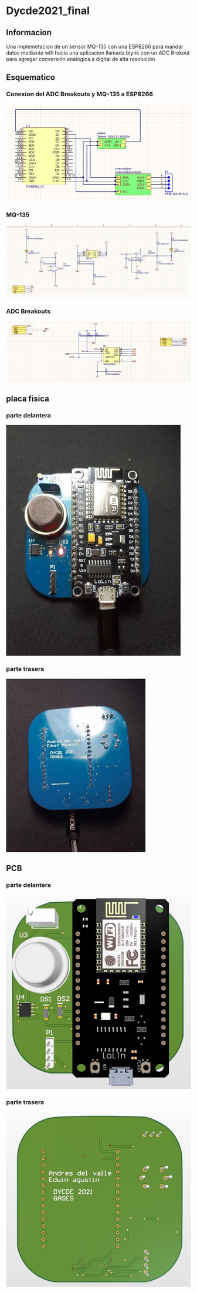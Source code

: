 # Dycde2021_final
## Informacion
Una implemetacion de un sensor MQ-135 con una ESP8266 para mandar datos mediante wifi hacia una aplicacion llamada blynk 
con un ADC Brekout para agregar conversión analógica a digital de alta resolución 

## Esquematico
### Conexion del ADC Breakouts y MQ-135 a ESP8266
![alt text][logo5]

[logo5]: https://github.com/Adelvalle25/Dycde2021_final/blob/main/imagenes/esquematico1.jpg
### MQ-135
![alt text][logo6]

[logo6]: https://github.com/Adelvalle25/Dycde2021_final/blob/main/imagenes/esquematico2.jpg
### ADC Breakouts
![alt text][logo7]

[logo7]: https://github.com/Adelvalle25/Dycde2021_final/blob/main/imagenes/esquematico3.jpg

## placa fisica
### parte delantera
![alt text][logo1]

[logo1]: https://github.com/Adelvalle25/Dycde2021_final/blob/main/imagenes/fotoFinal1.jpg " Logo Title Text 2"
### parte trasera
![alt text][logo]

[logo]: https://github.com/Adelvalle25/Dycde2021_final/blob/main/imagenes/fotoFinal2.jpg "Logo Title Text 2"

## PCB 
### parte delantera
![alt text][logo3]

[logo3]: https://github.com/Adelvalle25/Dycde2021_final/blob/main/imagenes/pcb1.jpg
### parte trasera
![alt text][logo4]

[logo4]:https://github.com/Adelvalle25/Dycde2021_final/blob/main/imagenes/pcb2.jpg
